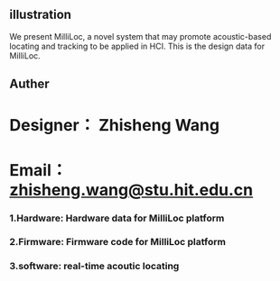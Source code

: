 ## illustration
We present MilliLoc, a novel system that may promote acoustic-based locating and tracking to be applied in HCI. This is the design data for MilliLoc.


## Auther
#  Designer： Zhisheng Wang 
#  Email：zhisheng.wang@stu.hit.edu.cn


### 1.Hardware: Hardware data for MilliLoc platform

### 2.Firmware: Firmware  code for MilliLoc platform

### 3.software: real-time acoutic locating 

